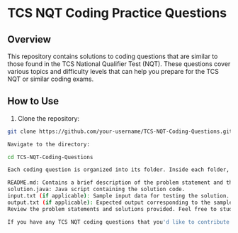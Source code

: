 # TCS NQT Coding Practice Questions

## Overview
This repository contains solutions to coding questions that are similar to those found in the TCS National Qualifier Test (NQT). These questions cover various topics and difficulty levels that can help you prepare for the TCS NQT or similar coding exams.

## How to Use
1. Clone the repository:
```bash
git clone https://github.com/your-username/TCS-NQT-Coding-Questions.git

Navigate to the directory:

cd TCS-NQT-Coding-Questions

Each coding question is organized into its folder. Inside each folder, you will find the following:

README.md: Contains a brief description of the problem statement and the approach used to solve it.
solution.java: Java script containing the solution code.
input.txt (if applicable): Sample input data for testing the solution.
output.txt (if applicable): Expected output corresponding to the sample input.
Review the problem statements and solutions provided. Feel free to study the solutions and attempt to solve the problems on your own before referring to the provided solutions.

If you have any TCS NQT coding questions that you'd like to contribute solutions to, feel free to open a pull request. Contributions are always welcome!

 
